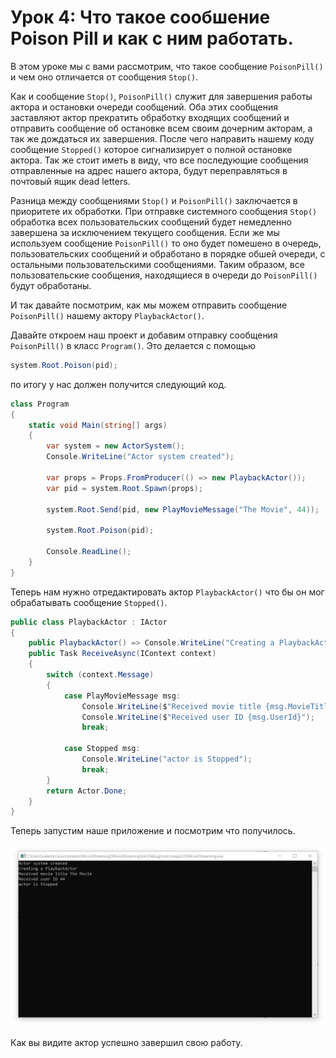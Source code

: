 # Урок 4: Что такое сообшение Poison Pill и как с ним работать.

В этом уроке мы с вами рассмотрим, что такое сообщение `PoisonPill()` и чем оно отличается от сообщения `Stop()`.

Как и сообщение `Stop()`, `PoisonPill()` служит для завершения работы актора и остановки очереди сообщений. Оба этих сообщения заставляют актор прекратить обработку входящих сообщений и отправить сообщение об остановке всем своим дочерним акторам, а так же дождаться их завершения. После чего направить нашему коду сообщение `Stopped()` которое сигнализирует о полной остановке актора. Так же стоит иметь в виду, что все последующие сообщения отправленные на адрес нашего актора, будут переправляться в почтовый ящик dead letters.

Разница между сообщениями `Stop()` и `PoisonPill()` заключается в приоритете их обработки. При отправке системного сообщения `Stop()` обработка всех пользовательских сообщений будет немедленно завершена за исключением текущего сообщения. Если же мы используем сообщение `PoisonPill()` то оно будет помешено в очередь, пользовательских сообщений и обработано в порядке обшей очереди, с остальными пользовательскими сообщениями. Таким образом, все пользовательские сообщения, находящиеся в очереди до `PoisonPill()` будут обработаны.

И так давайте посмотрим, как мы можем отправить сообщение `PoisonPill()` нашему актору `PlaybackActor()`.

Давайте откроем наш проект и добавим отправку сообщения `PoisonPill()` в класс `Program()`. Это делается с помощью 

```c#
system.Root.Poison(pid);
```

по итогу у нас должен получится следующий код.

```c#
class Program
{
    static void Main(string[] args)
    {
        var system = new ActorSystem();
        Console.WriteLine("Actor system created");

        var props = Props.FromProducer(() => new PlaybackActor());
        var pid = system.Root.Spawn(props);

        system.Root.Send(pid, new PlayMovieMessage("The Movie", 44));

        system.Root.Poison(pid);

        Console.ReadLine();
    }
}
```

Теперь нам нужно отредактировать актор `PlaybackActor()` что бы он мог обрабатывать сообщение `Stopped()`.

```c#
public class PlaybackActor : IActor
{
    public PlaybackActor() => Console.WriteLine("Creating a PlaybackActor");
    public Task ReceiveAsync(IContext context)
    {
        switch (context.Message)
        {
            case PlayMovieMessage msg:
                Console.WriteLine($"Received movie title {msg.MovieTitle}");
                Console.WriteLine($"Received user ID {msg.UserId}");
                break;

            case Stopped msg:
                Console.WriteLine("actor is Stopped");
                break;
        }
        return Actor.Done;
    }
}
```

Теперь запустим наше приложение и посмотрим что получилось.

![](images/3_4_1.png)

Как вы видите актор успешно завершил свою работу.